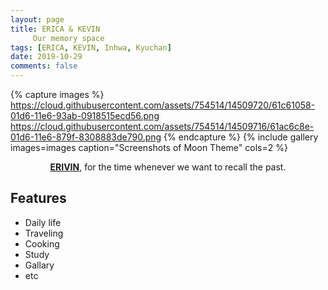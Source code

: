 ```yaml
---
layout: page
title: ERICA & KEVIN
     Our memory space
tags: [ERICA, KEVIN, Inhwa, Kyuchan]
date: 2019-10-29
comments: false
---
```


{% capture images %}
    https://cloud.githubusercontent.com/assets/754514/14509720/61c61058-01d6-11e6-93ab-0918515ecd56.png
    https://cloud.githubusercontent.com/assets/754514/14509716/61ac6c8e-01d6-11e6-879f-8308883de790.png
{% endcapture %}
{% include gallery images=images caption="Screenshots of Moon Theme" cols=2 %}

<center><a href="https://S-KYUCHAN.github.io/erivin"><b>ERIVIN</b></a>, for the time whenever we want to recall the past.</center>

## Features
* Daily life
* Traveling
* Cooking
* Study
* Gallary
* etc